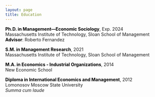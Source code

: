 ```yaml
---
layout: page
title: Education
---
```


<span style="color:#000000"><b>Ph.D. in Management—Economic Sociology</b></span>, Exp. 2024<br>
Massachusetts Institute of Technology, Sloan School of Management <br>
<span style="color:#000000"><b>Advisor</b></span>: Roberto Fernandez

<span style="color:#000000"><b>S.M. in Management Research</b></span>, 2021<br>
Massachusetts Institute of Technology, Sloan School of Management

<span style="color:#000000"><b>M.A. in Economics - Industrial Organizations</b></span>, 2014 <br>
New Economic School <br>

<span style="color:#000000"><b>Diploma in International Economics and Management</b></span>, 2012 <br>
Lomonosov Moscow State University <br>
_Summa cum laude_ <br>

